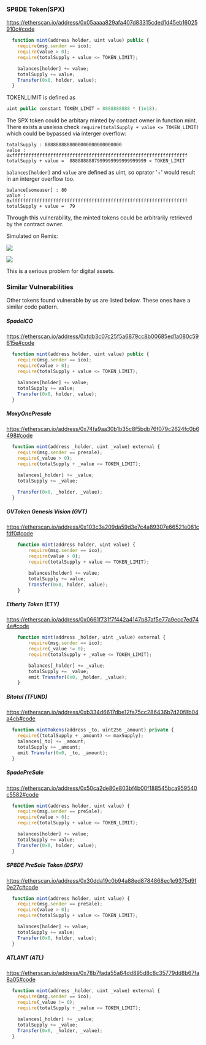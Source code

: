 ### SP8DE Token(SPX)

https://etherscan.io/address/0x05aaaa829afa407d83315cded1d45eb16025910c#code

```javascript
  function mint(address holder, uint value) public {
    require(msg.sender == ico);
    require(value > 0);
    require(totalSupply + value <= TOKEN_LIMIT);

    balances[holder] += value;
    totalSupply += value;
    Transfer(0x0, holder, value);
  }
```

TOKEN_LIMIT is defined as
```javascript
uint public constant TOKEN_LIMIT = 8888888888 * (1e18);
```

The SPX token could be arbitary minted by contract owner in function mint. There exists a useless check `require(totalSupply + value <= TOKEN_LIMIT)` which could be bypassed via interger overflow:

    totalSupply : 8888888888000000000000000000
    value : 0xffffffffffffffffffffffffffffffffffffffffffffffffffffffffffffffff
    totalSupply + value =  8888888887999999999999999999 < TOKEN_LIMIT


`balances[holder]` and `value` are defined as uint, so oprator '+' would result in an interger overflow too.

    balance[someuser] : 80
    value : 0xffffffffffffffffffffffffffffffffffffffffffffffffffffffffffffffff
    totalSupply + value =  79

Through this vulnerability, the minted tokens could be arbitrarily retrieved by the contract owner.

Simulated on Remix:

![](./1.png)

![](./2.png)


This is a serious problem for digital assets.


### Similar Vulnerabilities

Other tokens found vulnerable by us are listed below. These ones have a similar code pattern.

##### SpadeICO
https://etherscan.io/address/0xfdb3c07c25f5a6879cc8b00685ed1a080c59615e#code
```javascript
  function mint(address holder, uint value) public {
    require(msg.sender == ico);
    require(value > 0);
    require(totalSupply + value <= TOKEN_LIMIT);

    balances[holder] += value;
    totalSupply += value;
    Transfer(0x0, holder, value);
  }
```

##### MoxyOnePresale 
https://etherscan.io/address/0x74fa9aa30b1b35c8f5bdb76f079c2624fc0b6498#code
```javascript
  function mint(address _holder, uint _value) external {
    require(msg.sender == presale);
    require(_value > 0);
    require(totalSupply + _value <= TOKEN_LIMIT);

    balances[_holder] += _value;
    totalSupply += _value;

    Transfer(0x0, _holder, _value);
  }
 ```

##### GVToken Genesis Vision (GVT)
https://etherscan.io/address/0x103c3a209da59d3e7c4a89307e66521e081cfdf0#code
```javascript
    function mint(address holder, uint value) {
        require(msg.sender == ico);
        require(value > 0);
        require(totalSupply + value <= TOKEN_LIMIT);

        balances[holder] += value;
        totalSupply += value;
        Transfer(0x0, holder, value);
    }
```

##### Etherty Token (ETY)
https://etherscan.io/address/0x0661f731f7f442a4147b87af5e77a9ecc7ed744e#code
```javascript
    function mint(address _holder, uint _value) external {
        require(msg.sender == ico);
        require(_value != 0);
        require(totalSupply + _value <= TOKEN_LIMIT);

        balances[_holder] += _value;
        totalSupply += _value;
        emit Transfer(0x0, _holder, _value);
    }
```

##### Bitotal (TFUND)
https://etherscan.io/address/0xb334d6617dbe12fa75cc286436b7d20f8b04a4cb#code
```javascript
  function mintTokens(address _to, uint256 _amount) private {
    require((totalSupply + _amount) <= maxSupply);
    balances[_to] += _amount;
    totalSupply += _amount;
    emit Transfer(0x0, _to, _amount);
  }
```

##### SpadePreSale
https://etherscan.io/address/0x50ca2de80e803bf4b00f188545bca959540c5582#code
```javascript
  function mint(address holder, uint value) {
    require(msg.sender == preSale);
    require(value > 0);
    require(totalSupply + value <= TOKEN_LIMIT);

    balances[holder] += value;
    totalSupply += value;
    Transfer(0x0, holder, value);
  }
```

##### SP8DE PreSale Token (DSPX)
https://etherscan.io/address/0x30dda19c0b94a88ed8784868ec1e9375d9f0e27c#code
```javascript
  function mint(address holder, uint value) {
    require(msg.sender == preSale);
    require(value > 0);
    require(totalSupply + value <= TOKEN_LIMIT);

    balances[holder] += value;
    totalSupply += value;
    Transfer(0x0, holder, value);
  }
```

#####  ATLANT (ATL)
https://etherscan.io/address/0x78b7fada55a64dd895d8c8c35779dd8b67fa8a05#code
```javascript
  function mint(address _holder, uint _value) external {
    require(msg.sender == ico);
    require(_value != 0);
    require(totalSupply + _value <= TOKEN_LIMIT);

    balances[_holder] += _value;
    totalSupply += _value;
    Transfer(0x0, _holder, _value);
  }
```
